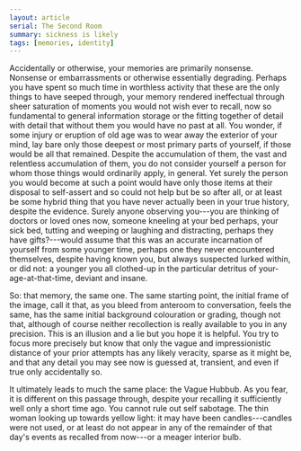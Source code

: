 ```yaml
---
layout: article
serial: The Second Room
summary: sickness is likely
tags: [memories, identity]
---
```


Accidentally or otherwise, your memories are primarily nonsense. Nonsense or embarrassments or otherwise essentially degrading. Perhaps you have spent so much time in worthless activity that these are the only things to have seeped through, your memory rendered ineffectual through sheer saturation of moments you would not wish ever to recall, now so fundamental to general information storage or the fitting together of detail with detail that without them you would have no past at all. You wonder, if some injury or eruption of old age was to wear away the exterior of your mind, lay bare only those deepest or most primary parts of yourself, if those would be all that remained. Despite the accumulation of them, the vast and relentless accumulation of them, you do not consider yourself a person for whom those things would ordinarily apply, in general. Yet surely the person you would become at such a point would have only those items at their disposal to self-assert and so could not help but be so after all, or at least be some hybrid thing that you have never actually been in your true history, despite the evidence. Surely anyone observing you---you are thinking of doctors or loved ones now, someone kneeling at your bed perhaps, your sick bed, tutting and weeping or laughing and distracting, perhaps they have gifts?---would assume that this was an accurate incarnation of yourself from some younger time, perhaps one they never encountered themselves, despite having known you, but always suspected lurked within, or did not: a younger you all clothed-up in the particular detritus of your-age-at-that-time, deviant and insane.

So: that memory, the same one. The same starting point, the initial frame of the image, call it that, as you bleed from anteroom to conversation, feels the same, has the same initial background colouration or grading, though not that, although of course neither recollection is really available to you in any precision. This is an illusion and a lie but you hope it is helpful. You try to focus more precisely but know that only the vague and impressionistic distance of your prior attempts has any likely veracity, sparse as it might be, and that any detail you may see now is guessed at, transient, and even if true only accidentally so.

It ultimately leads to much the same place: the Vague Hubbub. As you fear, it  is different on this passage through, despite your recalling it sufficiently well only a short time ago. You cannot rule out self sabotage.  The thin woman looking up towards yellow light: it may have been candles---candles were not used, or at least do not appear in any of the remainder of that day's events as recalled from now---or a meager interior bulb.
